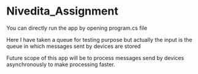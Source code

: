 # Nivedita_Assignment

You can directly run the app by opening program.cs file

Here I have taken a queue for testing purpose but actually the input is the queue in which messages sent by devices are stored

Future scope of this app will be to process messages send by devices asynchronously to make processing faster. 
